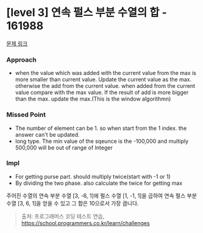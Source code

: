 # [level 3] 연속 펄스 부분 수열의 합 - 161988 

[문제 링크](https://school.programmers.co.kr/learn/courses/30/lessons/161988) 

### Approach
- when the value  which was added with the current value from the max is more smaller than current value. Update the current value as the max. otherwise the add from the current value. when added from the current value compare with the max value. If the result of add is more bigger than the max. update the max.(This is the window algorithmn)

### Missed Point
- The number of element can be 1. so when start from the 1 index. the answer can't be updated.
- long type. The min value of the sqeunce is the -100,000 and multiply 500,000 will be out of range of Integer

### Impl
- For getting purse part. should multiply twice(start with -1 or 1)
- By dividing the two phase. also calculate the twice for getting max

<p>주어진 수열의 연속 부분 수열 [3, -6, 1]에 펄스 수열 [1, -1, 1]을 곱하여 연속 펄스 부분 수열 [3, 6, 1]을 얻을 수 있고 그 합은 10으로서 가장 큽니다.</p>


> 출처: 프로그래머스 코딩 테스트 연습, https://school.programmers.co.kr/learn/challenges
